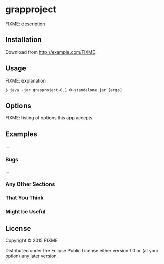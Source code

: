 # grapproject

FIXME: description

## Installation

Download from http://example.com/FIXME.

## Usage

FIXME: explanation

    $ java -jar grapproject-0.1.0-standalone.jar [args]

## Options

FIXME: listing of options this app accepts.

## Examples

...

### Bugs

...

### Any Other Sections
### That You Think
### Might be Useful

## License

Copyright © 2015 FIXME

Distributed under the Eclipse Public License either version 1.0 or (at
your option) any later version.
